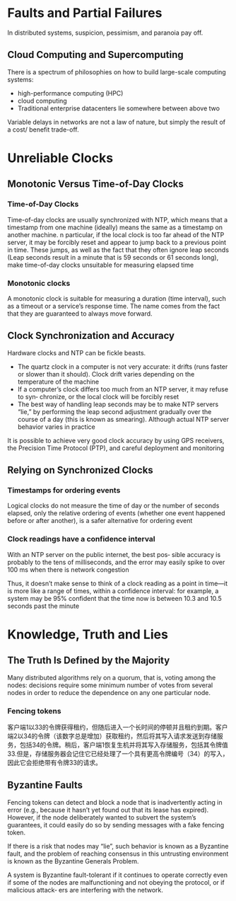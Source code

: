 # Faults and Partial Failures
In distributed systems, suspicion, pessimism, and paranoia pay off.

## Cloud Computing and Supercomputing
There is a spectrum of philosophies on how to build large-scale computing systems:
* high-performance computing (HPC)
* cloud computing
* Traditional enterprise datacenters lie somewhere between above two

Variable delays in networks are not a law of nature, but simply the result of a cost/ benefit trade-off.

# Unreliable Clocks
## Monotonic Versus Time-of-Day Clocks
### Time-of-Day Clocks
Time-of-day clocks are usually synchronized with NTP, which means that a timestamp from one machine (ideally) means the same as a timestamp on another machine. n particular, if the local clock is too far ahead of the NTP server, it may be forcibly reset and appear to jump back to a previous point in time. These jumps, as well as the fact that they often ignore leap seconds (Leap seconds result in a minute that is 59 seconds or 61 seconds long), make time-of-day clocks unsuitable for measuring elapsed time

### Monotonic clocks
A monotonic clock is suitable for measuring a duration (time interval), such as a timeout or a service’s response time. The name comes from the fact that they are guaranteed to always move forward.

## Clock Synchronization and Accuracy
Hardware clocks and NTP can be fickle beasts.
* The quartz clock in a computer is not very accurate: it drifts (runs faster or slower than it should). Clock drift varies depending on the temperature of the machine
* If a computer’s clock differs too much from an NTP server, it may refuse to syn‐ chronize, or the local clock will be forcibly reset
* The best way of handling leap seconds may be to make NTP servers “lie,” by performing the leap second adjustment gradually over the course of a day (this is known as smearing). Although actual NTP server behavior varies in practice

It is possible to achieve very good clock accuracy by using GPS receivers, the Precision Time Protocol (PTP), and careful deployment and monitoring

## Relying on Synchronized Clocks
### Timestamps for ordering events
Logical clocks do not measure the time of day or the number of seconds elapsed, only the relative ordering of events (whether one event happened before or after another), is a safer alternative for ordering event

### Clock readings have a confidence interval
With an NTP server on the public internet, the best pos‐ sible accuracy is probably to the tens of milliseconds, and the error may easily spike to over 100 ms when there is network congestion

Thus, it doesn’t make sense to think of a clock reading as a point in time—it is more like a range of times, within a confidence interval: for example, a system may be 95% confident that the time now is between 10.3 and 10.5 seconds past the minute
# Knowledge, Truth and Lies
## The Truth Is Defined by the Majority
Many distributed algorithms rely on a quorum, that is, voting among the nodes: decisions require some minimum number of votes from several nodes in order to reduce the dependence on any one particular node.
### Fencing tokens
客户端1以33的令牌获得租约，但随后进入一个长时间的停顿并且租约到期。客户端2以34的令牌（该数字总是增加）获取租约，然后将其写入请求发送到存储服务，包括34的令牌。稍后，客户端1恢复生机并将其写入存储服务，包括其令牌值33.但是，存储服务器会记住它已经处理了一个具有更高令牌编号（34）的写入，因此它会拒绝带有令牌33的请求。

## Byzantine Faults
Fencing tokens can detect and block a node that is inadvertently acting in error (e.g., because it hasn’t yet found out that its lease has expired). However, if the node deliberately wanted to subvert the system’s guarantees, it could easily do so by sending messages with a fake fencing token.

If there is a risk that nodes may “lie”, such behavior is known as a Byzantine fault, and the problem of reaching consensus in this untrusting environment is known as the Byzantine Generals Problem.

A system is Byzantine fault-tolerant if it continues to operate correctly even if some of the nodes are malfunctioning and not obeying the protocol, or if malicious attack‐ ers are interfering with the network. 